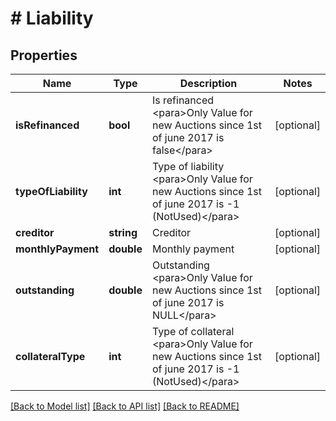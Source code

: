 # # Liability

## Properties

Name | Type | Description | Notes
------------ | ------------- | ------------- | -------------
**isRefinanced** | **bool** | Is refinanced              &lt;para&gt;Only Value for new Auctions since 1st of june 2017 is false&lt;/para&gt; | [optional] 
**typeOfLiability** | **int** | Type of liability              &lt;para&gt;Only Value for new Auctions since 1st of june 2017 is -1 (NotUsed)&lt;/para&gt; | [optional] 
**creditor** | **string** | Creditor | [optional] 
**monthlyPayment** | **double** | Monthly payment | [optional] 
**outstanding** | **double** | Outstanding              &lt;para&gt;Only Value for new Auctions since 1st of june 2017 is NULL&lt;/para&gt; | [optional] 
**collateralType** | **int** | Type of collateral              &lt;para&gt;Only Value for new Auctions since 1st of june 2017 is -1 (NotUsed)&lt;/para&gt; | [optional] 

[[Back to Model list]](../../README.md#documentation-for-models) [[Back to API list]](../../README.md#documentation-for-api-endpoints) [[Back to README]](../../README.md)


